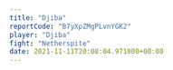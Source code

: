 ```yaml
---
title: "Djiba"
reportCode: "B7yXpZMgPLvnYGK2"
player: "Djiba"
fight: "Netherspite"
date: 2021-11-11T20:08:04.971000+00:00
---
```

